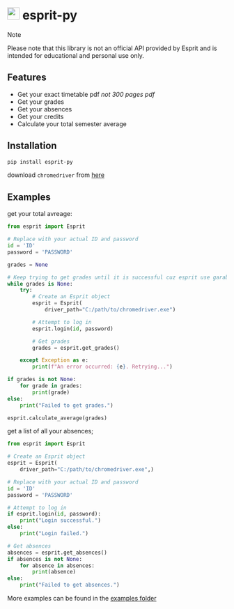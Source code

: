 # <img src="https://esprit.tn/favicon.ico" width="28px" /> esprit-py

> [!NOTE]
> Please note that this library is not an official API provided by Esprit and is intended for educational and personal use only.

## Features

- Get your exact timetable pdf *not 300 pages pdf*
- Get your grades
- Get your absences
- Get your credits
- Calculate your total semester average

## Installation

```bash
pip install esprit-py
```

download `chromedriver` from [here](https://googlechromelabs.github.io/chrome-for-testing/#stable)

## Examples

get your total avreage:

```python
from esprit import Esprit

# Replace with your actual ID and password
id = 'ID'
password = 'PASSWORD'

grades = None

# Keep trying to get grades until it is successful cuz esprit use garabage servers
while grades is None:
    try:
        # Create an Esprit object
        esprit = Esprit(
            driver_path="C:/path/to/chromedriver.exe")

        # Attempt to log in
        esprit.login(id, password)

        # Get grades
        grades = esprit.get_grades()

    except Exception as e:
        print(f"An error occurred: {e}. Retrying...")

if grades is not None:
    for grade in grades:
        print(grade)
else:
    print("Failed to get grades.")

esprit.calculate_average(grades)

```

get a list of all your absences;

```python
from esprit import Esprit

# Create an Esprit object
esprit = Esprit(
    driver_path="C:/path/to/chromedriver.exe",)

# Replace with your actual ID and password
id = 'ID'
password = 'PASSWORD'

# Attempt to log in
if esprit.login(id, password):
    print("Login successful.")
else:
    print("Login failed.")

# Get absences
absences = esprit.get_absences()
if absences is not None:
    for absence in absences:
        print(absence)
else:
    print("Failed to get absences.")

```

More examples can be found in the [examples folder](examples)